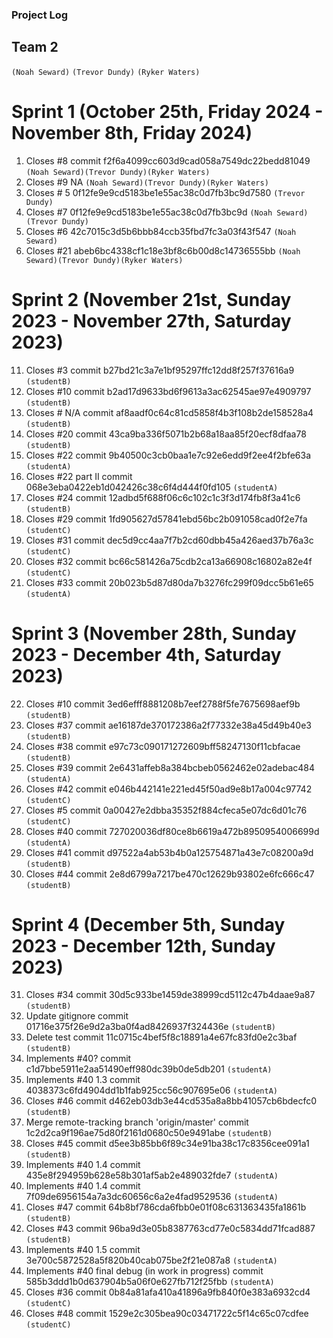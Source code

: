 ### Project Log
## Team 2

`(Noah Seward)`
`(Trevor Dundy)`
`(Ryker Waters)`


# Sprint 1 (October 25th, Friday 2024 - November 8th, Friday 2024)
1. Closes #8 commit f2f6a4099cc603d9cad058a7549dc22bedd81049 `(Noah Seward)(Trevor Dundy)(Ryker Waters)`
2. Closes #9 NA `(Noah Seward)(Trevor Dundy)(Ryker Waters)`
3. Closes # 5 0f12fe9e9cd5183be1e55ac38c0d7fb3bc9d7580 `(Trevor Dundy)`
4. Closes #7 0f12fe9e9cd5183be1e55ac38c0d7fb3bc9d `(Noah Seward)(Trevor Dundy)`
5. Closes #6 42c7015c3d5b6bbb84ccb35fbd7fc3a03f43f547 `(Noah Seward)`
6. Closes #21 abeb6bc4338cf1c18e3bf8c6b00d8c14736555bb `(Noah Seward)(Trevor Dundy)(Ryker Waters)`







# Sprint 2 (November 21st, Sunday 2023 - November 27th, Saturday 2023)
11. Closes #3 commit b27bd21c3a7e1bf95297ffc12dd8f257f37616a9 `(studentB)`
12. Closes #10 commit b2ad17d9633bd6f9613a3ac62545ae97e4909797 `(studentB)`
13. Closes # N/A commit af8aadf0c64c81cd5858f4b3f108b2de158528a4 `(studentB)`
14. Closes #20 commit 43ca9ba336f5071b2b68a18aa85f20ecf8dfaa78 `(studentB)`
15. Closes #22 commit 9b40500c3cb0baa1e7c92e6edd9f2ee4f2bfe63a `(studentA)`
16. Closes #22 part II commit 068e3eba0422eb1d042426c38c6f4d444f0fd105 `(studentA)`
17. Closes #24 commit 12adbd5f688f06c6c102c1c3f3d174fb8f3a41c6 `(studentB)`
18. Closes #29 commit 1fd905627d57841ebd56bc2b091058cad0f2e7fa `(studentC)`
19. Closes #31 commit dec5d9cc4aa7f7b2cd60dbb45a426aed37b76a3c `(studentC)`
20. Closes #32 commit bc66c581426a75cdb2ca13a66908c16802a82e4f `(studentC)`
21. Closes #33 commit 20b023b5d87d80da7b3276fc299f09dcc5b61e65 `(studentA)`
# Sprint 3 (November 28th, Sunday 2023 - December 4th, Saturday 2023)
22. Closes #10 commit 3ed6efff8881208b7eef2788f5fe7675698aef9b `(studentB)`
23. Closes #37 commit ae16187de370172386a2f77332e38a45d49b40e3 `(studentB)`
24. Closes #38 commit e97c73c090171272609bff58247130f11cbfacae `(studentB)`
25. Closes #39 commit 2e6431affeb8a384bcbeb0562462e02adebac484 `(studentA)`
26. Closes #42 commit e046b442141e221ed45f50ad9e8b17a004c97742 `(studentC)`
27. Closes #5 commit 0a00427e2dbba35352f884cfeca5e07dc6d01c76 `(studentC)`
28. Closes #40 commit 727020036df80ce8b6619a472b8950954006699d `(studentA)`
29. Closes #41 commit d97522a4ab53b4b0a125754871a43e7c08200a9d `(studentB)`
30. Closes #44 commit 2e8d6799a7217be470c12629b93802e6fc666c47 `(studentB)`
# Sprint 4 (December 5th, Sunday 2023 - December 12th, Sunday 2023)
31. Closes #34 commit 30d5c933be1459de38999cd5112c47b4daae9a87 `(studentB)`
32. Update gitignore commit 01716e375f26e9d2a3ba0f4ad8426937f324436e `(studentB)`
33. Delete test commit 11c0715c4bef5f8c18891a4e67fc83fd0e2c3baf `(studentB)`
34. Implements #40? commit c1d7bbe5911e2aa51490eff980dc39b0de5db201 `(studentA)`
35. Implements #40 1.3 commit 4038373c6fd4904dd1b1fab925cc56c907695e06 `(studentA)`
36. Closes #46 commit d462eb03db3e44cd535a8a8bb41057cb6bdecfc0 `(studentB)`
37. Merge remote-tracking branch 'origin/master' commit 1c2d2ca9f196ae75d80f2161d0680c50e9491abe `(studentB)`
38. Closes #45 commit d5ee3b85bb6f89c34e91ba38c17c8356cee091a1 `(studentB)`
39. Implements #40 1.4 commit 435e8f294959b628e58b301af5ab2e489032fde7 `(studentA)`
40. Implements #40 1.4 commit 7f09de6956154a7a3dc60656c6a2e4fad9529536 `(studentA)`
41. Closes #47 commit 64b8bf786cda6fbb0e01f08c631363435fa1861b `(studentB)`
42. Closes #43 commit 96ba9d3e05b8387763cd77e0c5834dd71fcad887 `(studentB)`
43. Implements #40 1.5 commit 3e700c5872528a5f820b40cab075be2f21e087a8 `(studentA)`
44. Implements #40 final debug (in work in progress) commit 585b3ddd1b0d637904b5a06f0e627fb712f25fbb `(studentA)`
45. Closes #36 commit 0b84a81afa410a41896a9fb840f0e383a6932cd4 `(studentC)`
46. Closes #48 commit 1529e2c305bea90c03471722c5f14c65c07cdfee `(studentC)`





